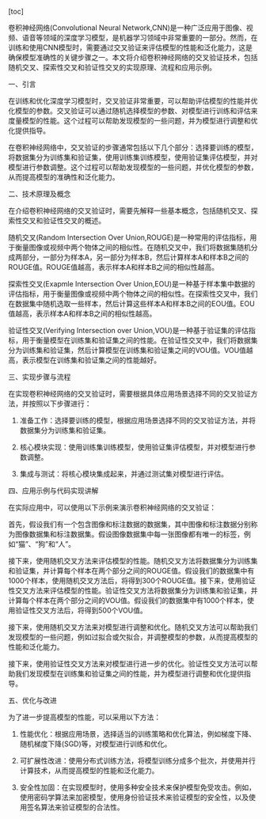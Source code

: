 
[toc]                    
                
                
卷积神经网络(Convolutional Neural Network,CNN)是一种广泛应用于图像、视频、语音等领域的深度学习模型，是机器学习领域中非常重要的一部分。然而，在训练和使用CNN模型时，需要通过交叉验证来评估模型的性能和泛化能力，这是确保模型准确性的关键步骤之一。本文将介绍卷积神经网络的交叉验证技术，包括随机交叉、探索性交叉和验证性交叉的实现原理、流程和应用示例。

一、引言

在训练和优化深度学习模型时，交叉验证非常重要，可以帮助评估模型的性能并优化模型的参数。交叉验证可以通过随机选择模型的参数、对模型进行训练和评估来度量模型的性能。这个过程可以帮助发现模型的一些问题，并为模型进行调整和优化提供指导。

在卷积神经网络中，交叉验证的步骤通常包括以下几个部分：选择要训练的模型，将数据集分为训练集和验证集，使用训练集训练模型，使用验证集评估模型，并对模型进行参数调整。这个过程可以帮助发现模型的一些问题，并优化模型的参数，从而提高模型的准确性和泛化能力。

二、技术原理及概念

在介绍卷积神经网络的交叉验证时，需要先解释一些基本概念，包括随机交叉、探索性交叉和验证性交叉的概述。

随机交叉(Random Intersection Over Union,ROUGE)是一种常用的评估指标，用于衡量图像或视频中两个物体之间的相似性。在随机交叉中，我们将数据集随机分成两部分，一部分为样本A，另一部分为样本B，然后计算样本A和样本B之间的ROUGE值。ROUGE值越高，表示样本A和样本B之间的相似性越高。

探索性交叉(Exapmle Intersection Over Union,EOU)是一种基于样本集中数据的评估指标，用于衡量图像或视频中两个物体之间的相似性。在探索性交叉中，我们在数据集中随机选取一些样本，然后计算这些样本A和样本B之间的EOU值。EOU值越高，表示样本A和样本B之间的相似性越高。

验证性交叉(Verifying Intersection over Union,VOU)是一种基于验证集的评估指标，用于衡量模型在训练集和验证集之间的性能。在验证性交叉中，我们将数据集分为训练集和验证集，然后计算模型在训练集和验证集之间的VOU值。VOU值越高，表示模型在训练集和验证集之间的性能越好。

三、实现步骤与流程

在实现卷积神经网络的交叉验证时，需要根据具体应用场景选择不同的交叉验证方法，并按照以下步骤进行：

1. 准备工作：选择要训练的模型，根据应用场景选择不同的交叉验证方法，并将数据集分为训练集和验证集。

2. 核心模块实现：使用训练集训练模型，使用验证集评估模型，并对模型进行参数调整。

3. 集成与测试：将核心模块集成起来，并通过测试集对模型进行评估。

四、应用示例与代码实现讲解

在实际应用中，可以使用以下示例来演示卷积神经网络的交叉验证：

首先，假设我们有一个包含图像和标注数据的数据集，其中图像和标注数据分别称为图像数据集和标注数据集。假设图像数据集中每一张图像都有唯一的标签，例如“猫”、“狗”和“人”。

接下来，使用随机交叉方法来评估模型的性能。随机交叉方法将数据集分为训练集和验证集，并计算每个样本在两个部分之间的ROUGE值。假设我们的数据集中有1000个样本，使用随机交叉方法后，将得到300个ROUGE值。接下来，使用验证性交叉方法来评估模型的性能。验证性交叉方法将数据集分为训练集和验证集，并计算每个样本在两个部分之间的VOU值。假设我们的数据集中有1000个样本，使用验证性交叉方法后，将得到500个VOU值。

接下来，使用随机交叉方法来对模型进行调整和优化。随机交叉方法可以帮助我们发现模型的一些问题，例如过拟合或欠拟合，并调整模型的参数，从而提高模型的性能和泛化能力。

接下来，使用验证性交叉方法来对模型进行进一步的优化。验证性交叉方法可以帮助我们发现模型在训练集和验证集之间的性能，并为模型进行调整和优化提供指导。

五、优化与改进

为了进一步提高模型的性能，可以采用以下方法：

1. 性能优化：根据应用场景，选择适当的训练策略和优化算法，例如梯度下降、随机梯度下降(SGD)等，对模型进行训练和优化。

2. 可扩展性改进：使用分布式训练方法，将模型训练分成多个批次，并使用并行计算技术，从而提高模型的性能和泛化能力。

3. 安全性加固：在实现模型时，使用多种安全技术来保护模型免受攻击。例如，使用密码学算法来加密模型，使用身份验证技术来验证模型的安全性，以及使用签名算法来验证模型的合法性。

